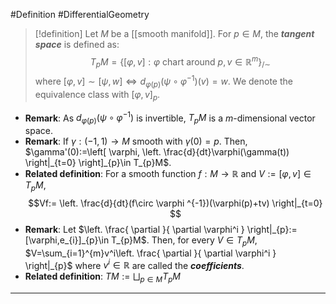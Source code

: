 #Definition #DifferentialGeometry 

> [!definition]
> Let $M$ be a [[smooth manifold]]. For $p\in M$, the ***tangent space*** is defined as: $$T_{p}M=\{ [\varphi,v]:\varphi \text{ chart around }p, v\in \mathbb{R}^m \}_{/\sim}$$where $[\varphi,v]\sim[\psi,w]\iff d_{\varphi(p)}(\psi \circ\varphi ^{-1})(v)=w$. We denote the equivalence class with $[\varphi,v]_{p}$. 

- **Remark**: As $d_{\varphi(p)}(\psi \circ\varphi ^{-1})$ is invertible, $T_{p}M$ is a $m$-dimensional vector space.
- **Remark**: If $\gamma:(-1,1)\to M$ smooth with $\gamma(0)=p$. Then, $\gamma'(0):=\left[ \varphi, \left. \frac{d}{dt}\varphi(\gamma(t)) \right|_{t=0} \right]_{p}\in T_{p}M$.
- **Related definition**: For a smooth function $f:M\to \mathbb{R}$ and $V:=[\varphi,v]\in T_{p}M$, $$Vf:= \left. \frac{d}{dt}(f\circ \varphi ^{-1})(\varphi(p)+tv) \right|_{t=0} $$
- **Remark**: Let $\left. \frac{ \partial  }{ \partial \varphi^i } \right|_{p}:=[\varphi,e_{i}]_{p}\in T_{p}M$. Then, for every $V\in T_{p}M$, $V=\sum_{i=1}^{m}v^i\left. \frac{ \partial  }{ \partial \varphi^i } \right|_{p}$ where $v^i\in \mathbb{R}$ are called the ***coefficients***.
- **Related definition**: $TM:=\bigsqcup_{p\in M}T_{p}M$
---